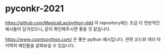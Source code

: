 # pyconkr-2021

https://github.com/MagicalLas/python-ddd 이 repository에는 조금 더 전반적인 예시들이 담겨있으니, 같이 확인해주시면 좋을 것 같습니다.

https://www.cosmicpython.com/ 은 좋은 python 예시입니다. 관련 코드와 여러 아키텍처 패턴들을 살펴보실 수 있습니다.
